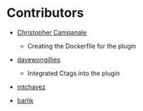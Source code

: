 # Contributors

- [Christopher Campanale](https://github.com/ccampanale)
    - Creating the Dockerfile for the plugin

- [davewongillies](https://github.com/davewongillies)
    - Integrated Ctags into the plugin

- [mtchavez](https://github.com/mtchavez)

- [barlik](https://github.com/barlik)

